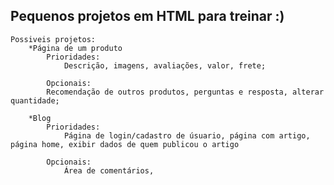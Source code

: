 ## Pequenos projetos em HTML para treinar :)

    Possiveis projetos:
        *Página de um produto 
            Prioridades: 
                Descrição, imagens, avaliações, valor, frete;

            Opcionais:
            Recomendação de outros produtos, perguntas e resposta, alterar quantidade;

        *Blog
            Prioridades:
                Página de login/cadastro de úsuario, página com artigo, página home, exibir dados de quem publicou o artigo

            Opcionais:
                Área de comentários, 